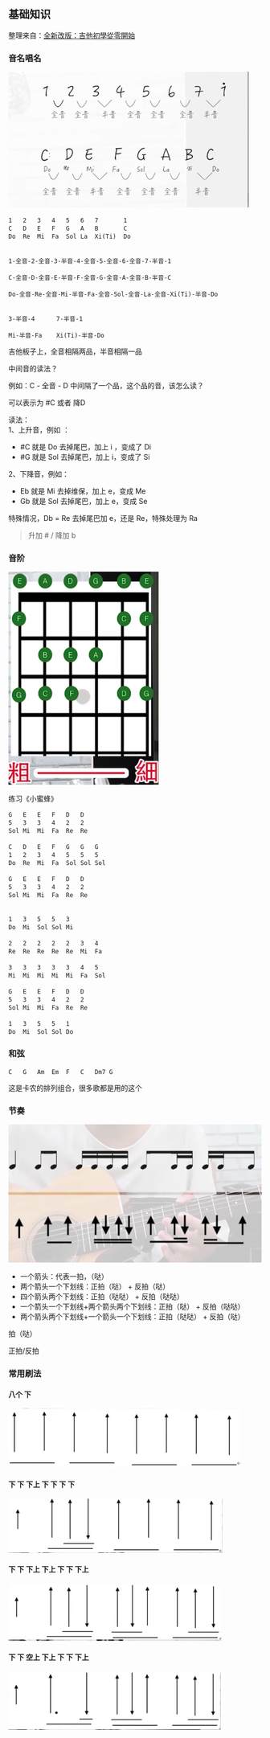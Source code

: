 ## 基础知识 <!--{docsify-ignore}-->

整理来自：[全新改版：吉他初學從零開始](https://www.youtube.com/watch?v=zk3LD-zJAoM&list=PLjFaYTmhljyCxGict-k8fJ-NZrNbMy_Ro&index=1)

### 音名唱名

![](../img/升降音.png)

```
1	2	3	4	5	6	7		1
C	D	E	F	G	A	B		C
Do	Re	Mi	Fa	Sol	La	Xi(Ti)	Do


1-全音-2-全音-3-半音-4-全音-5-全音-6-全音-7-半音-1

C-全音-D-全音-E-半音-F-全音-G-全音-A-全音-B-半音-C

Do-全音-Re-全音-Mi-半音-Fa-全音-Sol-全音-La-全音-Xi(Ti)-半音-Do


3-半音-4		7-半音-1

Mi-半音-Fa	Xi(Ti)-半音-Do
```

吉他板子上，全音相隔两品，半音相隔一品


中间音的读法？

例如：C - 全音 - D  中间隔了一个品，这个品的音，该怎么读？

可以表示为 #C   或者   降D

读法：  
1、上升音，例如 ：
* #C	就是 Do 去掉尾巴，加上 i ，变成了 Di 
* #G	就是 Sol 去掉尾巴，加上 i，变成了 Si

2、下降音，例如：
* Eb 就是 Mi 去掉维保，加上 e，变成 Me
* Gb 就是  Sol 去掉尾巴，加上 e，变成 Se

特殊情况，Db = Re 去掉尾巴加 e，还是 Re，特殊处理为 Ra


> 升加 # / 降加 b


### 音阶

![](../img/音阶.png)


练习《小蜜蜂》
```
G	E	E	F	D	D	
5	3	3	4	2	2
Sol	Mi	Mi	Fa	Re	Re

C	D	E	F	G	G	G
1	2	3	4	5	5	5
Do	Re	Mi	Fa	Sol	Sol	Sol

G	E	E	F	D	D	
5	3	3	4	2	2
Sol	Mi	Mi	Fa	Re	Re


1	3	5	5	3
Do  Mi  Sol Sol Mi

2   2   2   2   2   3   4
Re  Re  Re  Re  Re  Mi  Fa

3   3   3   3   3   4   5
Mi  Mi  Mi  Mi  Mi  Fa  Sol

G	E	E	F	D	D	
5	3	3	4	2	2
Sol	Mi	Mi	Fa	Re	Re

1   3   5   5   1
Do  Mi  Sol Sol Do
```

### 和弦
```
C   G   Am  Em  F   C   Dm7 G
```
这是卡农的排列组合，很多歌都是用的这个


### 节奏

![](../img/节奏01.png)

* 一个箭头：代表一拍，（哒）
* 两个箭头一个下划线：正拍（哒） + 反拍（哒）
* 四个箭头两个下划线：正拍（哒哒） + 反拍（哒哒）
* 一个箭头一个下划线+两个箭头两个下划线：正拍（哒） + 反拍（哒哒）
* 两个箭头两个下划线+一个箭头一个下划线：正拍（哒哒） + 反拍（哒）

拍（哒）

正拍/反拍


### 常用刷法

#### 八个 下<!--{docsify-ignore}-->
![](../img/常用刷法01.png)

#### 下	下 下上	下	下	下	下<!--{docsify-ignore}-->
![](../img/常用刷法02.png)

#### 下	下 下上	下上 下	下 下上<!--{docsify-ignore}-->
![](../img/常用刷法03.png)

#### 下	下 空上 下上 下 下 下上<!--{docsify-ignore}-->
![](../img/常用刷法04.png)
